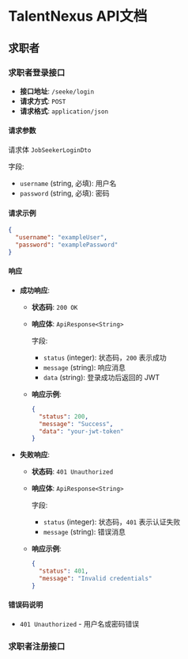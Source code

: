 # TalentNexus API文档

## 求职者

### 求职者登录接口

- **接口地址**: `/seeke/login`
- **请求方式**: `POST`
- **请求格式**: `application/json`

#### 请求参数

请求体 `JobSeekerLoginDto`

字段:

- `username` (string, 必填): 用户名
- `password` (string, 必填): 密码

#### 请求示例

```json
{
  "username": "exampleUser",
  "password": "examplePassword"
}
```

#### 响应

- **成功响应**:

  - **状态码**: `200 OK`

  - **响应体**: `ApiResponse<String>`

    字段:

    - `status` (integer): 状态码，`200` 表示成功
    - `message` (string): 响应消息
    - `data` (string): 登录成功后返回的 JWT

  - **响应示例**:

    ```json
    {
      "status": 200,
      "message": "Success",
      "data": "your-jwt-token"
    }
    ```

- **失败响应**:

  - **状态码**: `401 Unauthorized`

  - **响应体**: `ApiResponse<String>`

    字段:

    - `status` (integer): 状态码，`401` 表示认证失败
    - `message` (string): 错误消息

  - **响应示例**:

    ```Json
    {
      "status": 401, 
      "message": "Invalid credentials"
    }
    ```

#### 错误码说明

- `401 Unauthorized` - 用户名或密码错误

### 求职者注册接口

